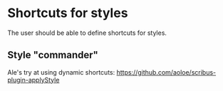 # Shortcuts for styles

The user should be able to define shortcuts for styles.

## Style "commander"

Ale's try at using dynamic shortcuts: <https://github.com/aoloe/scribus-plugin-applyStyle>
